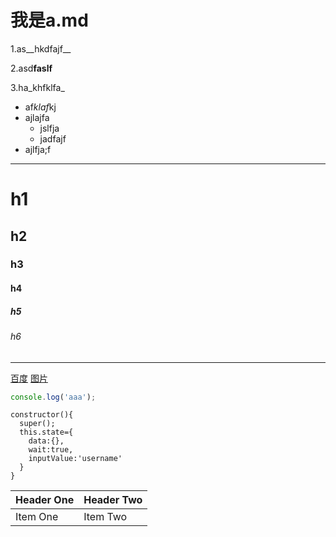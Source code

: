 # 我是a.md

1.as__hkdfajf__

2.asd**faslf**

3.ha_khfklfa_

- af*klaf*kj
- ajlajfa
  - jslfja
  - jadfajf
- ajlfja;f
***
# h1
## h2
### h3
#### h4
##### h5
###### h6
___
[百度](http://baidu.com)
[图片](http://obmf232cc.bkt.clouddn.com/home1.jpg)

```js
console.log('aaa');

```

```
constructor(){
  super();
  this.state={
    data:{},
    wait:true,
    inputValue:'username'
  }
}

```

| Header One     | Header Two     |
| :------------- | :------------- |
| Item One       | Item Two       |
